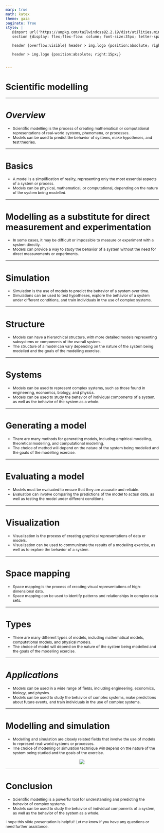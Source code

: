 ```yaml
---
marp: true
math: katex
theme: gaia
paginate: True
style: |
   @import url('https://unpkg.com/tailwindcss@2.2.19/dist/utilities.min.css');
   section {display: flex;flex-flow: column; font-size:35px; letter-spacing:1.4px;}

   header {overflow:visible} header > img.logo {position:absolute; right:15px;}

   header > img.logo {position:absolute; right:15px;}


---
```

<!-- backgroundImage: url('backgrounds/wwwatercolor (9).png') -->
<!-- _class: lead -->

 # **Scientific modelling**

---
<style scoped>p,li {font-size:0.92em}</style>

 # _Overview_

- Scientific modelling is the process of creating mathematical or computational representations of real-world systems, phenomena, or processes.
- Models can be used to predict the behavior of systems, make hypotheses, and test theories.

---
<style scoped>p,li {font-size:0.92em}</style>

 # Basics

- A model is a simplification of reality, representing only the most essential aspects of a system or process.
- Models can be physical, mathematical, or computational, depending on the nature of the system being modelled.

---
<style scoped>p,li {font-size:0.92em}</style>

 # **Modelling as a substitute for direct measurement and experimentation**

- In some cases, it may be difficult or impossible to measure or experiment with a system directly.
- Models can provide a way to study the behavior of a system without the need for direct measurements or experiments.

---
<style scoped>p,li {font-size:0.92em}</style>

 # Simulation

- Simulation is the use of models to predict the behavior of a system over time.
- Simulations can be used to test hypotheses, explore the behavior of a system under different conditions, and train individuals in the use of complex systems.

---
<style scoped>p,li {font-size:0.92em}</style>

 # Structure
- Models can have a hierarchical structure, with more detailed models representing subsystems or components of the overall system.
- The structure of a model can vary depending on the nature of the system being modelled and the goals of the modelling exercise.


---
<style scoped>p,li {font-size:0.92em}</style>

 # **Systems**

- Models can be used to represent complex systems, such as those found in engineering, economics, biology, and physics.
- Models can be used to study the behavior of individual components of a system, as well as the behavior of the system as a whole.

---
<style scoped>p,li {font-size:0.92em}</style>

 # Generating a model
- There are many methods for generating models, including empirical modelling, theoretical modelling, and computational modelling.
- The choice of method will depend on the nature of the system being modelled and the goals of the modelling exercise.


---
<style scoped>p,li {font-size:0.92em}</style>

 # Evaluating a model

- Models must be evaluated to ensure that they are accurate and reliable.
- Evaluation can involve comparing the predictions of the model to actual data, as well as testing the model under different conditions.

---
<style scoped>p,li {font-size:0.92em}</style>

 # Visualization

- Visualization is the process of creating graphical representations of data or models.
- Visualization can be used to communicate the results of a modelling exercise, as well as to explore the behavior of a system.

---
<style scoped>p,li {font-size:0.92em}</style>

 # Space mapping

- Space mapping is the process of creating visual representations of high-dimensional data.
- Space mapping can be used to identify patterns and relationships in complex data sets.

---
<style scoped>p,li {font-size:0.92em}</style>

 # Types

- There are many different types of models, including mathematical models, computational models, and physical models.
- The choice of model will depend on the nature of the system being modelled and the goals of the modelling exercise.

---
<style scoped>p,li {font-size:0.92em}</style>

 # _Applications_

- Models can be used in a wide range of fields, including engineering, economics, biology, and physics.
- Models can be used to study the behavior of complex systems, make predictions about future events, and train individuals in the use of complex systems.

---
<style scoped>p,li {font-size:0.88em}</style>

 # **Modelling and simulation**
- Modelling and simulation are closely related fields that involve the use of models to represent real-world systems or processes.
- The choice of modelling or simulation technique will depend on the nature of the system being studied and the goals of the exercise.
<div style="display: flex; flex: 1 1 auto; flex-flow: row; min-height: 0"><div style="display: flex; flex: 1 1 auto; justify-content: center;min-height:0;min-width:0; margin-bottom:0.1em;;margin-right:0.15em">
<img style='object-fit: contain; max-height:100%; max-width:100%; background-color: rgba(0,0,0,0);' src='https://upload.wikimedia.org/wikipedia/commons/thumb/c/c0/Modeling_and_Simulation_Integrated_Use.jpg/600px-Modeling_and_Simulation_Integrated_Use.jpg'/>
</div>
</div>


---
<style scoped>p,li {font-size:0.88em}</style>

 # Conclusion
- Scientific modelling is a powerful tool for understanding and predicting the behavior of complex systems.
- Models can be used to study the behavior of individual components of a system, as well as the behavior of the system as a whole.

I hope this slide presentation is helpful! Let me know if you have any questions or need further assistance.
